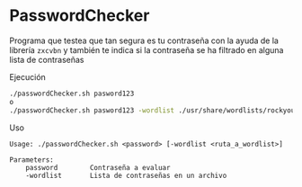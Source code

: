 # PasswordChecker

Programa que testea que tan segura es tu contraseña con la ayuda de la librería `zxcvbn` y también te indica si la contraseña se ha filtrado en alguna lista de contraseñas

Ejecución
```bash
./passwordChecker.sh pasword123
o
./passwordChecker.sh pasword123 -wordlist ./usr/share/wordlists/rockyou.txt.gz
```

Uso
```
Usage: ./passwordChecker.sh <password> [-wordlist <ruta_a_wordlist>]

Parameters:
    password        Contraseña a evaluar
    -wordlist       Lista de contraseñas en un archivo
```